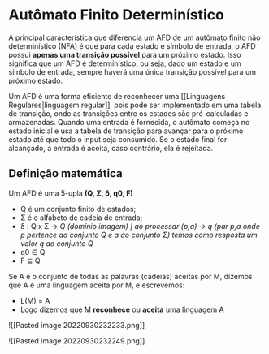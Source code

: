 # Autômato Finito Determinístico

A principal característica que diferencia um AFD de um autômato finito não determinístico (NFA) é que para cada estado e símbolo de entrada, o AFD possui **apenas uma transição possível** para um próximo estado. Isso significa que um AFD é determinístico, ou seja, dado um estado e um símbolo de entrada, sempre haverá uma única transição possível para um próximo estado.

Um AFD é uma forma eficiente de reconhecer uma [[Linguagens Regulares|linguagem regular]], pois pode ser implementado em uma tabela de transição, onde as transições entre os estados são pré-calculadas e armazenadas. Quando uma entrada é fornecida, o autômato começa no estado inicial e usa a tabela de transição para avançar para o próximo estado até que todo o input seja consumido. Se o estado final for alcançado, a entrada é aceita, caso contrário, ela é rejeitada.

## Definição matemática

Um AFD é uma 5-upla **(Q, Σ, δ, q0, F)**
- Q é um conjunto finito de estados;
- Σ é o alfabeto de cadeia de entrada;
- δ : Q x Σ → *Q (domínio imagem) | ao processar (p,a) → q (par p,a onde p pertence ao conjunto Q e a ao conjunto Σ) temos como resposta um valor q ao conjunto Q*
- q0 ∈ Q
- F ⊆ Q 

Se A é o conjunto de todas as palavras (cadeias) aceitas por M, dizemos que A é uma linguagem aceita por M, e escrevemos:
- L(M) = A
- Logo dizemos que M **reconhece** ou **aceita** uma linguagem A

![[Pasted image 20220930232233.png]]

![[Pasted image 20220930232249.png]]